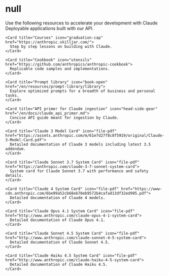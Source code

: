 # null

<div
  style={{marginTop: '6rem', marginBottom: '8rem', maxWidth: '70rem', marginLeft: 'auto',
 marginRight: 'auto', paddingLeft: '1.25rem',
 paddingRight: '1.25rem' }}
>
  <div
    className="text-gray-900 dark:text-gray-200"
    style={{
   textAlign: 'center',
   fontSize: '24px',
   fontWeight: '600',
   marginBottom: '2rem',
  }}
  >
    Use the following resources to accelerate your development with Claude
  </div>

  <CardGroup cols={3}>
    <Card title="Quickstarts" icon="bolt-lightning" href="https://github.com/anthropics/anthropic-quickstarts">
      Deployable applications built with our API.
    </Card>

    <Card title="Courses" icon="graduation-cap" href="https://anthropic.skilljar.com/">
      Step by step lessons on building with Claude.
    </Card>

    <Card title="Cookbook" icon="utensils" href="https://github.com/anthropics/anthropic-cookbook">
      Replicable code samples and implementations.
    </Card>

    <Card title="Prompt library" icon="book-open" href="/en/resources/prompt-library/library">
      Explore optimized prompts for a breadth of business and personal tasks.
    </Card>

    <Card title="API primer for Claude ingestion" icon="head-side-gear" href="/en/docs/claude_api_primer.md">
      Concise API guide meant for ingestion by Claude.
    </Card>

    <Card title="Claude 3 Model Card" icon="file-pdf" href="https://assets.anthropic.com/m/61e7d27f8c8f5919/original/Claude-3-Model-Card.pdf">
      Detailed documentation of Claude 3 models including latest 3.5 addendum.
    </Card>

    <Card title="Claude Sonnet 3.7 System Card" icon="file-pdf" href="https://anthropic.com/claude-3-7-sonnet-system-card">
      System card for Claude Sonnet 3.7 with performance and safety details.
    </Card>

    <Card title="Claude 4 System Card" icon="file-pdf" href="https://www-cdn.anthropic.com/6be99a52cb68eb70eb9572b4cafad13df32ed995.pdf">
      Detailed documentation of Claude 4 models.
    </Card>

    <Card title="Claude Opus 4.1 System Card" icon="file-pdf" href="http://www.anthropic.com/claude-opus-4-1-system-card">
      Detailed documentation of Claude Opus 4.1.
    </Card>

    <Card title="Claude Sonnet 4.5 System Card" icon="file-pdf" href="http://www.anthropic.com/claude-sonnet-4-5-system-card">
      Detailed documentation of Claude Sonnet 4.5.
    </Card>

    <Card title="Claude Haiku 4.5 System Card" icon="file-pdf" href="http://www.anthropic.com/claude-haiku-4-5-system-card">
      Detailed documentation of Claude Haiku 4.5.
    </Card>
  </CardGroup>
</div>
